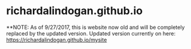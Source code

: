 # richardalindogan.github.io

**NOTE: As of 9/27/2017, this is website now old and will be completely replaced by the updated version. Updated version currently on here: https://richardalindogan.github.io/mysite
